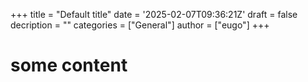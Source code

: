 +++
title = "Default title"
date = '2025-02-07T09:36:21Z'
draft = false
decription = ""
categories = ["General"]
author = ["eugo"]
+++

# some content

